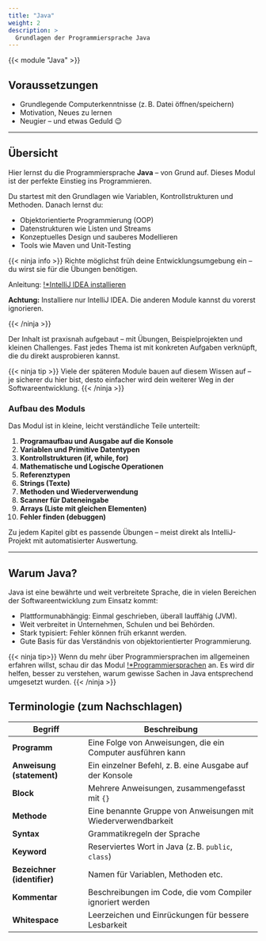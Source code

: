 ```yaml
---
title: "Java"
weight: 2
description: >
  Grundlagen der Programmiersprache Java
---
```


{{< module "Java" >}}

## Voraussetzungen

- Grundlegende Computerkenntnisse (z. B. Datei öffnen/speichern)
- Motivation, Neues zu lernen
- Neugier – und etwas Geduld 😉

---

## Übersicht

Hier lernst du die Programmiersprache **Java** – von Grund auf. Dieses Modul ist der perfekte Einstieg ins Programmieren.

Du startest mit den Grundlagen wie Variablen, Kontrollstrukturen und Methoden. Danach lernst du:

- Objektorientierte Programmierung (OOP)
- Datenstrukturen wie Listen und Streams
- Konzeptuelles Design und sauberes Modellieren
- Tools wie Maven und Unit-Testing

{{< ninja info >}}
Richte möglichst früh deine Entwicklungsumgebung ein – du wirst sie für die Übungen benötigen.

Anleitung: [!\*IntelliJ IDEA installieren](../99_tools/ide/intellij/01_installation/)

**Achtung:** Installiere nur IntelliJ IDEA. Die anderen Module kannst du vorerst ignorieren.

{{< /ninja >}}

Der Inhalt ist praxisnah aufgebaut – mit Übungen, Beispielprojekten und kleinen Challenges. Fast jedes Thema ist mit
konkreten Aufgaben verknüpft, die du direkt ausprobieren kannst.

{{< ninja tip >}}
Viele der späteren Module bauen auf diesem Wissen auf – je sicherer du hier bist, desto einfacher wird dein weiterer Weg
in der Softwareentwicklung.
{{< /ninja >}}

### Aufbau des Moduls

Das Modul ist in kleine, leicht verständliche Teile unterteilt:

1. **Programaufbau und Ausgabe auf die Konsole**
2. **Variablen und Primitive Datentypen**
3. **Kontrollstrukturen (if, while, for)**
4. **Mathematische und Logische Operationen**
5. **Referenztypen**
6. **Strings (Texte)**
7. **Methoden und Wiederverwendung**
8. **Scanner für Dateneingabe**
9. **Arrays (Liste mit gleichen Elementen)**
10. **Fehler finden (debuggen)**

Zu jedem Kapitel gibt es passende Übungen – meist direkt als IntelliJ-Projekt mit automatisierter Auswertung.

---

## Warum Java?

Java ist eine bewährte und weit verbreitete Sprache, die in vielen Bereichen der Softwareentwicklung zum Einsatz kommt:

- Plattformunabhängig: Einmal geschrieben, überall lauffähig (JVM).
- Weit verbreitet in Unternehmen, Schulen und bei Behörden.
- Stark typisiert: Fehler können früh erkannt werden.
- Gute Basis für das Verständnis von objektorientierter Programmierung.

{{< ninja tip>}}
Wenn du mehr über Programmiersprachen im allgemeinen erfahren willst, schau dir das Modul
[!\*Programmiersprachen](../99_tools/programmiersprachen/) an. Es wird dir helfen, besser zu verstehen, warum gewisse Sachen
in Java entsprechend umgesetzt wurden.
{{< /ninja >}}

## Terminologie (zum Nachschlagen)

| Begriff                     | Beschreibung                                                  |
| --------------------------- | ------------------------------------------------------------- |
| **Programm**                | Eine Folge von Anweisungen, die ein Computer ausführen kann   |
| **Anweisung (statement)**   | Ein einzelner Befehl, z. B. eine Ausgabe auf der Konsole      |
| **Block**                   | Mehrere Anweisungen, zusammengefasst mit `{}`                 |
| **Methode**                 | Eine benannte Gruppe von Anweisungen mit Wiederverwendbarkeit |
| **Syntax**                  | Grammatikregeln der Sprache                                   |
| **Keyword**                 | Reserviertes Wort in Java (z. B. `public`, `class`)           |
| **Bezeichner (identifier)** | Namen für Variablen, Methoden etc.                            |
| **Kommentar**               | Beschreibungen im Code, die vom Compiler ignoriert werden     |
| **Whitespace**              | Leerzeichen und Einrückungen für bessere Lesbarkeit           |
